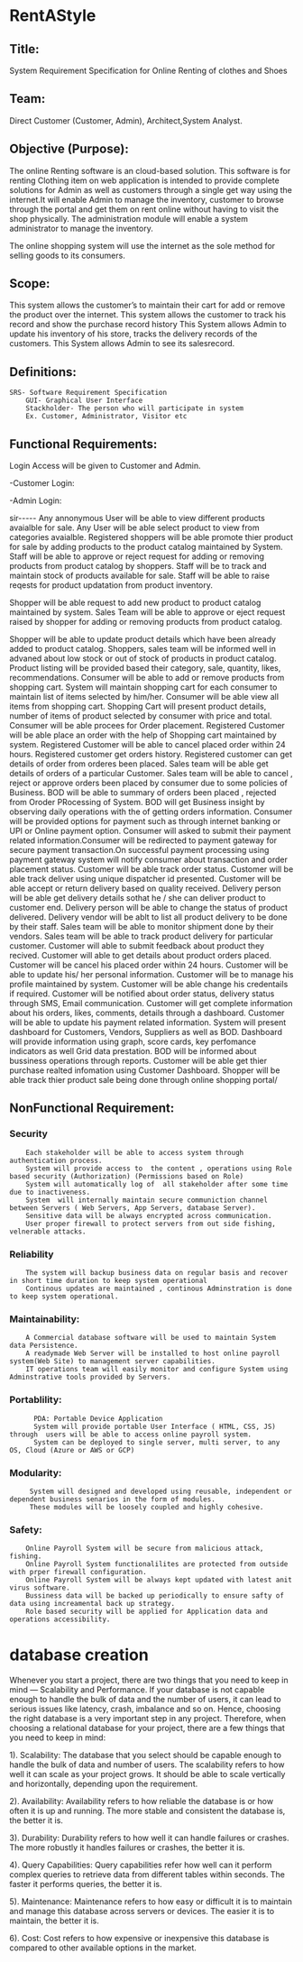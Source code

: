 # RentAStyle

## Title:
System Requirement Specification for Online Renting of clothes and Shoes

## Team: 
Direct Customer (Customer, Admin), Architect,System Analyst.

## Objective (Purpose):
The online Renting software is an cloud-based solution. This software is for renting Clothing item on web application is intended to provide complete solutions for Admin as well as customers through a single get way using the internet.It will enable Admin to manage the inventory, customer to browse through the portal and get them on rent online without having to visit the shop physically. The administration module will enable a system administrator to manage the inventory.

The online shopping system will use the internet as the sole method for selling goods to its consumers.

## Scope:
This system allows the customer’s to maintain their cart for add or remove the product over the internet.
This system allows the customer to track his record and show the purchase record history
This System allows Admin to update his inventory of his store, tracks the delivery records of the customers.
This System allows Admin to see its salesrecord.


## Definitions:
	SRS- Software Requirement Specification
        GUI- Graphical User Interface
        Stackholder- The person who will participate in system
        Ex. Customer, Administrator, Visitor etc

## Functional Requirements:

Login Access will be given to Customer and Admin.

-Customer Login:



-Admin Login:



sir-----
Any annonymous User will be able to view different products avaialble for sale. Any User will be able select product to view from categories avaialble. Registered shoppers will be able promote thier product for sale by adding products to the product catalog maintained by System. Staff will be able to approve or reject request for adding or removing products from product catalog by shoppers. Staff will be to track and maintain stock of products available for sale. Staff will be able to raise reqests for product updatation from product inventory.

Shopper will be able request to add new product to product catalog maintained by system. Sales Team will be able to approve or eject request raised by shopper for adding or removing products from product catalog.

Shopper will be able to update product details which have been already added to product catalog. Shoppers, sales team will be informed well in advaned about low stock or out of stock of products in product catalog. Product listing will be provided based their category, sale, quantity, likes, recommendations. Consumer will be able to add or remove products from shopping cart. System will maintain shopping cart for each consumer to maintain list of items selected by him/her. Consumer will be able view all items from shopping cart. Shopping Cart will present product details, number of items of product selected by consumer with price and total. Consumer will be able procees for Order placement. Registered Customer will be able place an order with the help of Shopping cart maintained by system. Registered Customer will be able to cancel placed order within 24 hours. Registered customer get orders history. Registered customer can get details of order from orderes been placed. Sales team will be able get details of orders of a particular Customer. Sales team will be able to cancel , reject or approve orders been placed by consumer due to some policies of Business. BOD will be able to summary of orders been placed , rejected from Oroder PRocessing of System. BOD will get Business insight by observing daily operations with the of getting orders information. Consumer will be provided options for payment such as through internet banking or UPI or Online payment option. Consumer will asked to submit their payment related information.Consumer will be redirected to payment gateway for secure payment transaction.On successful payment processing using payment gateway system will notify consumer about transaction and order placement status. Customer will be able track order status. Customer will be able track deliver using unique dispatcher id presented. Customer will be able accept or return delivery based on quality received. Delivery person will be able get delivery details sothat he / she can deliver product to customer end. Delivery person will be able to change the status of product delivered. Delivery vendor will be ablt to list all product delivery to be done by their staff. Sales team will be able to monitor shipment done by their vendors. Sales team will be able to track product delivery for particular customer. Customer will able to submit feedback about product they recived. Customer will able to get details about product orders placed. Customer will be cancel his placed order within 24 hours. Customer will be able to update his/ her personal information. Customer will be to manage his profile maintained by system. Customer will be able change his credentails if required. Customer will be notified about order status, delivery status through SMS, Email communication. Customer will get complete information about his orders, likes, comments, details through a dashboard. Customer will be able to update his payment related information. System will present dashboard for Customers, Vendors, Suppliers as well as BOD. Dashboard will provide information using graph, score cards, key perfomance indicators as well Grid data prestation. BOD will be informed about bussiness operations through reports. Customer will be able get thier purchase realted infomation using Customer Dashboard. Shopper will be able track thier product sale being done through online shopping portal/





## NonFunctional Requirement:

### Security
		Each stakeholder will be able to access system through authentication process.		
		System will provide access to  the content , operations using Role based security (Authorization) (Permissions based on Role)
		System will automatically log of  all stakeholder after some time due to inactiveness.
		System  will internally maintain secure communiction channel between Servers ( Web Servers, App Servers, database Server).
		Sensitive data will be always encrypted across communication.
		User proper firewall to protect servers from out side fishing, velnerable attacks.


### Reliability
		The system will backup business data on regular basis and recover in short time duration to keep system operational
		Continous updates are maintained , continous Adminstration is done to keep system operational.

### Maintainability:
		A Commercial database software will be used to maintain System data Persistence.
		A readymade Web Server will be installed to host online payroll system(Web Site) to management server capabilities.
		IT operations team will easily monitor and configure System using Adminstrative tools provided by Servers.

### Portablility:
		  PDA: Portable Device Application
		  System will provide portable User Interface ( HTML, CSS, JS) through  users will be able to access online payroll system.
		  System can be deployed to single server, multi server, to any OS, Cloud (Azure or AWS or GCP)

### Modularity:
		 System will designed and developed using reusable, independent or dependent business senarios in the form of modules.
		 These modules will be loosely coupled and highly cohesive.
	
### Safety:
		
		Online Payroll System will be secure from malicious attack, fishing.
		Online Payroll System functionalilites are protected from outside with prper firewall configuration.
		Online Payroll System will be always kept updated with latest anit virus software.
		Bussiness data will be backed up periodically to ensure safty of data using increamental back up strategy.
		Role based security will be applied for Application data and operations accessibility.
		




# database creation


Whenever you start a project, there are two things that you need to keep in mind — Scalability and Performance.
If your database is not capable enough to handle the bulk of data and the number of users, it can lead to serious issues like latency, crash, imbalance and so on. Hence, choosing the right database is a very important step in any project.
Therefore, when choosing a relational database for your project, there are a few things that you need to keep in mind:

1). Scalability: The database that you select should be capable enough to handle the bulk of data and number of users. The scalability refers to how well it can scale as your project grows. It should be able to scale vertically and horizontally, depending upon the requirement.

2). Availability: Availability refers to how reliable the database is or how often it is up and running. The more stable and consistent the database is, the better it is.

3). Durability: Durability refers to how well it can handle failures or crashes. The more robustly it handles failures or crashes, the better it is.

4). Query Capabilities: Query capabilities refer how well can it perform complex queries to retrieve data from different tables within seconds. The faster it performs queries, the better it is.

5). Maintenance: Maintenance refers to how easy or difficult it is to maintain and manage this database across servers or devices. The easier it is to maintain, the better it is.

6). Cost: Cost refers to how expensive or inexpensive this database is compared to other available options in the market.
